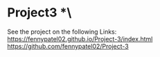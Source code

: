 # Project3 *\

See the project on the following Links: 
https://fennypatel02.github.io/Project-3/index.html 
https://github.com/fennypatel02/Project-3 
